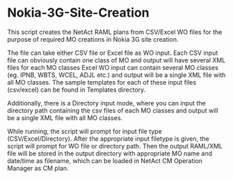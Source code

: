 # Nokia-3G-Site-Creation
This script creates the NetAct RAML plans from CSV/Excel WO files for the purpose of required MO creations in Nokia 3G site creation.

The file can take either CSV file or Excel file as WO input.
Each CSV input file can obviously contain one class of MO and output will have several XML files for each MO classes
Excel WO input can contain several MO classes (eg. IPNB, WBTS, WCEL, ADJL etc.) and output will be a single XML file with all MO classes.
The sample templates for each of these input files (csv/excel) can be found in Templates directory.

Additionally, there is a Directory input mode, where you can input the directory path containing the csv files of each MO classes and output will be a single XML file with all MO classes.

While running, the script will prompt for input file type (CSV/Excel/Directory). After the appropriate input filetype is given, the script will prompt for WO file or directory path. Then the output RAML/XML file will be stored in the output directory with appropriate MO name and date/time as filename, which can be loaded in NetAct CM Operation Manager as CM plan.


